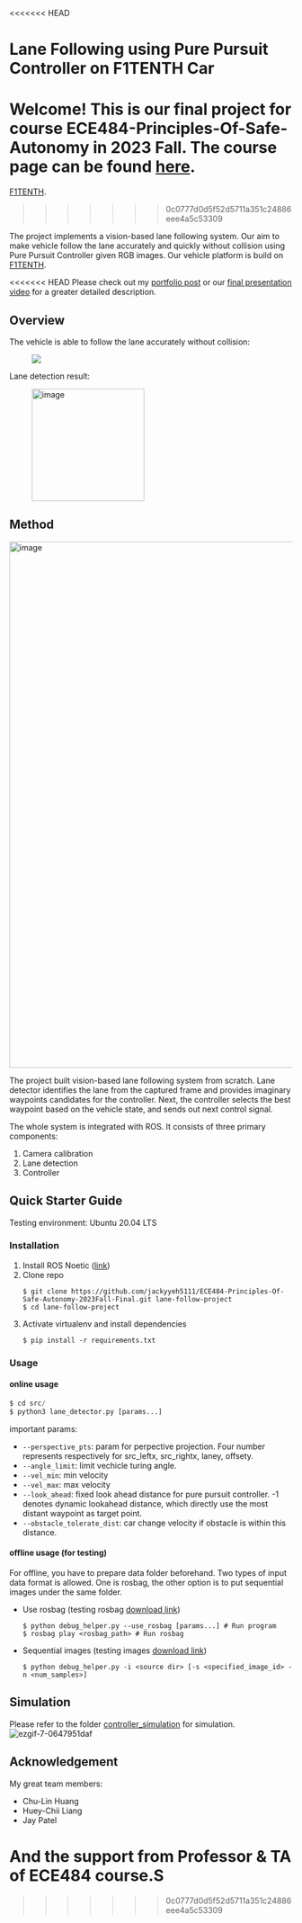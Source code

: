 <<<<<<< HEAD
# Lane Following using Pure Pursuit Controller on F1TENTH Car

Welcome! This is our final project for course ECE484-Principles-Of-Safe-Autonomy in 2023 Fall. The course page can be found [here](https://publish.illinois.edu/robotics-autonomy-resources/f1tenth/).
=======

[F1TENTH](https://f1tenth.org/).
>>>>>>> 0c0777d0d5f52d5711a351c24886eee4a5c53309

The project implements a vision-based lane following system. Our aim to make vehicle follow the lane accurately and quickly without collision using Pure Pursuit Controller given RGB images. Our vehicle platform is build on [F1TENTH](https://f1tenth.org/).

<<<<<<< HEAD
Please check out my [portfolio post](https://jackyyeh5111.github.io/lane-following-using-pure-pursuit-controller-on-f1tenth-car/) or our [final presentation video](https://www.youtube.com/watch?v=mselI6W_V-o) for a greater detailed description.

## Overview
The vehicle is able to follow the lane accurately without collision:
<figure style="border-style: none">
<img src="https://github.com/jackyyeh5111/jackyyeh5111.github.io/assets/22386566/7e11faf1-e84e-420c-ac01-fbc8b3902dc0">
</figure>

Lane detection result:  
<figure style="border-style: none">
<img width="200" alt="image" src="https://media1.giphy.com/media/v1.Y2lkPTc5MGI3NjExdXltaXNscHg5d2tvemNubWNmZTVzZzJ4MWp2cnUwY242a3NqZG1iYyZlcD12MV9pbnRlcm5hbF9naWZfYnlfaWQmY3Q9Zw/QL9o5rpbySvFbv40mc/giphy.gif">
</figure>

## Method
<img width="936" alt="image" src="https://github.com/jackyyeh5111/jackyyeh5111.github.io/assets/22386566/2c44461c-4c9d-469f-abe3-95bb0d005945">

The project built vision-based lane following system from scratch. Lane detector identifies the lane from the captured frame and provides imaginary waypoints candidates for the controller. Next, the controller selects the best waypoint based on the vehicle state, and sends out next control signal.

The whole system is integrated with ROS. It consists of three primary components:
1. Camera calibration
2. Lane detection
3. Controller

## Quick Starter Guide
Testing environment: Ubuntu 20.04 LTS

### Installation
1. Install ROS Noetic ([link](https://wiki.ros.org/noetic/Installation/Ubuntu))
2. Clone repo
    ```
    $ git clone https://github.com/jackyyeh5111/ECE484-Principles-Of-Safe-Autonomy-2023Fall-Final.git lane-follow-project
    $ cd lane-follow-project
    ```
3. Activate virtualenv and install dependencies
    ```
    $ pip install -r requirements.txt
    ```

### Usage

#### online usage
```python
$ cd src/
$ python3 lane_detector.py [params...]
```

important params:
- `--perspective_pts`: param for perpective projection. Four number represents respectively for src_leftx, src_rightx, laney, offsety.
- `--angle_limit`: limit vechicle turing angle.
- `--vel_min`: min velocity
- `--vel_max`: max velocity
- `--look_ahead`: fixed look ahead distance for pure pursuit controller. -1 denotes dynamic lookahead distance, which directly use the most distant waypoint as target point.
- `--obstacle_tolerate_dist`: car change velocity if obstacle is within this distance.

#### offline usage (for testing)
For offline, you have to prepare data folder beforehand. Two types of input data format is allowed. One is rosbag, the other option is to put sequential images under the same folder.

- Use rosbag (testing rosbag [download link](https://uofi.box.com/s/ivq5gv9ffxyqpugf4f5c0p13gmado4pe))
    ```
    $ python debug_helper.py --use_rosbag [params...] # Run program
    $ rosbag play <rosbag_path> # Run rosbag
    ```
    
- Sequential images (testing images [download link](https://uofi.box.com/s/82lk65dg8a9vkvc4hn17ffag5car7dva))
    ```
    $ python debug_helper.py -i <source dir> [-s <specified_image_id> -n <num_samples>]
    ```

## Simulation
Please refer to the folder [controller_simulation](https://github.com/jackyyeh5111/ECE484-Principles-Of-Safe-Autonomy-2023Fall-Final/tree/main/controller_simulation) for simulation.
![ezgif-7-0647951daf](https://github.com/jackyyeh5111/jackyyeh5111.github.io/assets/22386566/105990e7-43ca-422c-96f3-22af7c10cd99)

## Acknowledgement
My great team members:
- Chu-Lin Huang
- Huey-Chii Liang
- Jay Patel

And the support from Professor & TA of ECE484 course.S
=======
>>>>>>> 0c0777d0d5f52d5711a351c24886eee4a5c53309
